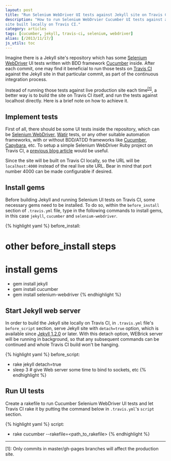 ```yaml
---
layout: post
title: "Run Selenium WebDriver UI tests against Jekyll site on Travis CI"
description: "How to run Selenium WebDrvier Cucumber UI tests against a Jekyll
site built locally on Travis CI."
category: articles
tags: [cucumber, jekyll, travis-ci, selenium, webdriver]
alias: [/2013/11/17/]
js_utils: toc
---
```

Imagine there is a Jekyll site's repository
which has some [Selenium WebDriver][Selenium WebDriver]
UI tests written with BDD framework [Cucumber][Cucumber] inside.
After each commit, one may find it beneficial to run those tests on [Travis CI][Travis CI]
against the Jekyll site in that particular commit, as part of the continuous integration process.

Instead of running those tests against live production site each time<sup><a href="#footnote-1">[1]</a></sup>,
a better way is to build the site on Travis CI itself,
and run the tests against localhost directly.
Here is a brief note on how to achieve it.

<div id="toc"></div>

## <a id="implement-tests"></a>Implement tests
First of all, there should be some UI tests inside the repository,
which can be [Selenium WebDriver][Selenium WebDriver], [Watir][Watir] tests,
or any other suitable automation frameworks,
with or without BDD/ATDD frameworks like [Cucumber][Cucumber], [Capybara][Capybara], etc.
To setup a simple Selenium WebDriver Ruby project on Travis CI,
a [previous blog article][previous blog article] would be useful.

Since the site will be built on Travis CI locally, so the URL will be
`localhost:4000` instead of the real live site URL.
Bear in mind that port number 4000 can be made configurable if desired.

## <a id="install-gems"></a>Install gems
Before building Jekyll and running Selenium UI tests on Travis CI,
some necessary gems need to be installed.
To do so, within the `before_install` section of `.travis.yml` file,
type in the following commands to install gems, in this case
`jekyll`, `cucumber` and `selenium-webdriver`.

{% highlight yaml %}
before_install:
  # other before_install steps

  # install gems
  - gem install jekyll
  - gem install cucumber
  - gem install selenium-webdriver
{% endhighlight %}

## <a id="serve-jekyll"></a>Start Jekyll web server
In order to build the Jekyll site locally on Travis CI,
in `.travis.yml` file's `before_script` section,
serve Jekyll site with `detach=true` option,
which is available since [Jekyll 1.2.0][Jekyll 1.2.0] or later.
With this detach option, WEBrick server will be running in background,
so that any subsequent commands can be continued and
whole Travis CI build won't be hanging.

{% highlight yaml %}
before_script:
  - rake jekyll detach=true
  - sleep 3 # give Web server some time to bind to sockets, etc
{% endhighlight %}


## <a id="run-tests"></a>Run UI tests
Create a rakefile to run Cucumber Selenium WebDriver UI tests and
let Travis CI rake it by putting the command below
in `.travis.yml`'s `script` section.

{% highlight yaml %}
script:
  - rake cucumber --rakefile=<path_to_rakefile>
{% endhighlight %}

<div class="footnotes">
	<hr />
	<p id="footnote-1">
		[1]: Only commits in master/gh-pages branches will affect the production site.
	</p>
</div>

[Travis CI]: https://travis-ci.org/
[Selenium WebDriver]: http://docs.seleniumhq.org/
[Watir]: http://watir.com/
[Cucumber]: http://cukes.info/
[Capybara]: http://jnicklas.github.io/capybara/
[previous blog article]: /2013/06/15/setup-a-selenium-webdriver-ruby-project-on-travis-ci/
[Jekyll 1.2.0]: http://jekyllrb.com/news/2013/09/06/jekyll-1-2-0-released/
